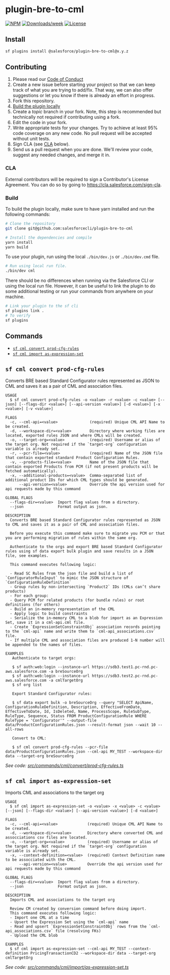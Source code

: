 # plugin-bre-to-cml

[![NPM](https://img.shields.io/npm/v/@salesforce/plugin-agent.svg?label=@salesforce/plugin-agent)](https://www.npmjs.com/package/@salesforce/plugin-bre-to-cml) [![Downloads/week](https://img.shields.io/npm/dw/@salesforce/plugin-bre-to-cml.svg)](https://npmjs.org/package/@salesforce/plugin-bre-to-cml) [![License](https://img.shields.io/badge/License-Apache--2.0-blue.svg)](https://opensource.org/license/apache-2-0)

## Install

```bash
sf plugins install @salesforce/plugin-bre-to-cml@x.y.z
```

## Contributing

1. Please read our [Code of Conduct](CODE_OF_CONDUCT.md)
2. Create a new issue before starting your project so that we can keep track of
   what you are trying to add/fix. That way, we can also offer suggestions or
   let you know if there is already an effort in progress.
3. Fork this repository.
4. [Build the plugin locally](#build)
5. Create a _topic_ branch in your fork. Note, this step is recommended but technically not required if contributing using a fork.
6. Edit the code in your fork.
7. Write appropriate tests for your changes. Try to achieve at least 95% code coverage on any new code. No pull request will be accepted without unit tests.
8. Sign CLA (see [CLA](#cla) below).
9. Send us a pull request when you are done. We'll review your code, suggest any needed changes, and merge it in.

### CLA

External contributors will be required to sign a Contributor's License
Agreement. You can do so by going to https://cla.salesforce.com/sign-cla.

### Build

To build the plugin locally, make sure to have yarn installed and run the following commands:

```bash
# Clone the repository
git clone git@github.com:salesforcecli/plugin-bre-to-cml

# Install the dependencies and compile
yarn install
yarn build
```

To use your plugin, run using the local `./bin/dev.js` or `./bin/dev.cmd` file.

```bash
# Run using local run file.
./bin/dev cml
```

There should be no differences when running via the Salesforce CLI or using the local run file. However, it can be useful to link the plugin to do some additional testing or run your commands from anywhere on your machine.

```bash
# Link your plugin to the sf cli
sf plugins link .
# To verify
sf plugins
```

## Commands

<!-- commands -->

- [`sf cml convert prod-cfg-rules`](#sf-cml-convert-prod-cfg-rules)
- [`sf cml import as-expression-set`](#sf-cml-import-as-expression-set)

## `sf cml convert prod-cfg-rules`

Converts BRE based Standard Configurator rules represented as JSON to CML and saves it as a pair of CML and association files.

```
USAGE
  $ sf cml convert prod-cfg-rules -o <value> -r <value> -c <value> [--json] [--flags-dir <value>] [--api-version <value>] [-d <value>] [-x <value>] [-v <value>]

FLAGS
  -c, --cml-api=<value>              (required) Unique CML API Name to be created.
  -d, --workspace-dir=<value>        Directory where working files are located, exported rules JSON and where CMLs will be created.
  -o, --target-org=<value>           (required) Username or alias of the target org. Not required if the `target-org` configuration variable is already set.
  -r, --pcr-file=<value>             (required) Name of the JSON file that contain exported standard Product Configuration Rules.
  -v, --products-file=<value>        Name of the JSON file that contain exported Products from PCM (if not present products will be fetched automatically).
  -x, --additional-products=<value>  Comma-separated list of additional product IDs for which CML types should be generated.
      --api-version=<value>          Override the api version used for api requests made by this command

GLOBAL FLAGS
  --flags-dir=<value>  Import flag values from a directory.
  --json               Format output as json.

DESCRIPTION
  Converts BRE based Standard Configurator rules represented as JSON to CML and saves it as a pair of CML and association files.

  Before you execute this command make sure to migrate you PCM or that you are performing migration of rules within the same org.

  Authenticate to the orgs and export BRE based Standard Configurator rules using sf data export bulk plugin and save results in a JSON file, see examples.

  This command executes following logic:

  - Read SC Rules from the json file and build a list of `ConfiguratorRuleInput` to mimic the JSON structure of `ConfigurationRuleDefinition`
  - Group rules by non-intersecting `Product2` IDs (CMLs can’t share products)
  - For each group:
  - Query PCM for related products (for bundle rules) or root definitions (for others)
  - Build an in-memory representation of the CML
  - Apply logic to build constraints
  - Serialize the in-memory CML to a blob for import as an Expression Set, save it in a cml-api.cml file.
  - Create `ExpressionSetConstraintObj` association records pointing to the `cml-api` name and write them to `cml-api_associations.csv` file.
  - If multiple CML and association files are produced 1-N number will be appended to the names of files.

EXAMPLES
   Authenticate to target orgs:

   $ sf auth:web:login --instance-url https://sdb3.test1.pc-rnd.pc-aws.salesforce.com -a breSourceOrg
   $ sf auth:web:login --instance-url https://sdb3.test2.pc-rnd.pc-aws.salesforce.com -a cmlTargetOrg
   $ sf org list

   Export Standard Configurator rules:

   $ sf data export bulk -o breSourceOrg --query "SELECT ApiName, ConfigurationRuleDefinition, Description, EffectiveFromDate, EffectiveToDate, Id, IsDeleted, Name, ProcessScope, RuleSubType, RuleType, Sequence, Status FROM ProductConfigurationRule WHERE RuleType = 'Configurator'" --output-file data/ProductConfigurationRules.json --result-format json --wait 10 --all-rows

   Convert to CML:

   $ sf cml convert prod-cfg-rules --pcr-file data/ProductConfigurationRules.json --cml-api MY_TEST --workspace-dir data --target-org breSourceOrg
```

_See code: [src/commands/cml/convert/prod-cfg-rules.ts](https://github.com/salesforcecli/plugin-bre-to-cml/blob/main/src/commands/cml/convert/prod-cfg-rules.ts)_

## `sf cml import as-expression-set`

Imports CML and associations to the target org

```
USAGE
  $ sf cml import as-expression-set -o <value> -x <value> -c <value> [--json] [--flags-dir <value>] [--api-version <value>] [-d <value>]

FLAGS
  -c, --cml-api=<value>             (required) Unique CML API Name to be created.
  -d, --workspace-dir=<value>       Directory where converted CML and assocciations csv files are located.
  -o, --target-org=<value>          (required) Username or alias of the target org. Not required if the `target-org` configuration variable is already set.
  -x, --context-definition=<value>  (required) Context Definition name to be assocciated with the CML.
      --api-version=<value>         Override the api version used for api requests made by this command

GLOBAL FLAGS
  --flags-dir=<value>  Import flag values from a directory.
  --json               Format output as json.

DESCRIPTION
  Imports CML and associations to the target org

  Review CM created by conversion command before doing import.
  This command executes following logic:
  - Import one CML at a time
  - Upsert the Expression Set using the `cml-api` name
  - Read and upsert `ExpressionSetConstraintObj` rows from the `cml-api_associations.csv` file (resolving FKs)
  - Upload the CML blob

EXAMPLES
  $ sf cml import as-expression-set --cml-api MY_TEST --context-definition PricingTransactionCD2 --workspace-dir data --target-org cmlTargetOrg
```

_See code: [src/commands/cml/import/as-expression-set.ts](https://github.com/salesforcecli/plugin-bre-to-cml/blob/main/src/commands/cml/import/as-expression-set.ts)_

<!-- commandsstop -->
